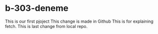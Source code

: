 # b-303-deneme
This is our first pjoject
This change is made in Github
This is for explaining fetch.
This is last change from local repo.
